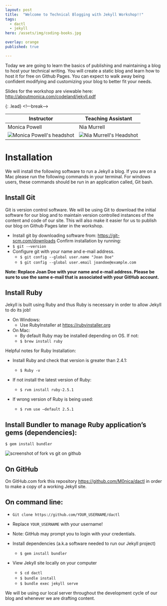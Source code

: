```yaml
---
layout: post
title:  "Welcome to Technical Blogging with Jekyll Workshop!!"
tags:
  - dactl
  - jekyll
hero: /assets/img/coding-books.jpg

overlay: orange
published: true

---
```



Today we are going to learn the basics of publishing and maintaining a blog to host your technical writing. You will create a static blog and learn how to host it for free on Github Pages. You can expect to walk away being confident modifying and customizing your blog to better fit your needs.

Slides for the workshop are viewable here: http://aboutmonica.com/codeland/jekyll.pdf

{: .lead}
<!–-break-–>

| Instructor | Teaching Assistant   |
|----------|-----------|
| Monica Powell   |     Nia Murrell |
| ![Monica Powell's headshot](/dactl/assets/img/monicapowell100.jpg)   |        ![ Nia Murrell's Headshot](/dactl/assets/img/NiaMurrell100.jpg) |    


# Installation


We will install the following software to run a Jekyll a blog. If you are on a Mac please run the following commands in your terminal. For windows users, these commands should be run in an application called, Git bash.


## Install Git
Git is version control software. We will be using Git to download the initial software for our blog and to maintain version controlled instances of the content and code of our site. This will also make it easier for us to publish our blog on Github Pages later in the workshop.

- Install git by downloading software from: https://git-scm.com/downloads
Confirm installation by running:
 - `$ git -—version`
- Configure git with your name and e-mail address.
  - `$ git config --global user.name "Joan Doe"`
  - `$ git config --global user.email joandoe@example.com`

**Note: Replace Joan Doe with your name and e-mail address. Please be sure to use the same e-mail that is associated with your GitHub account.**


## Install Ruby
Jekyll is built using Ruby and thus Ruby is necessary in order to allow Jekyll to do its job!

- On Windows:
  - Use RubyInstaller at https://rubyinstaller.org
- On Mac:
  - By default Ruby may be installed depending on OS. If not:
  - `$ brew install ruby`

Helpful notes for Ruby Installation:

- Install Ruby  and check that version is greater than 2.4.1:
  - `$ Ruby -v`

- If not install the latest version of Ruby:
  - `$ rvm install ruby-2.5.1`

- If wrong version of Ruby is being used:
  - `$ rvm use —default 2.5.1`

## Install Bundler to manage Ruby application’s gems (dependencies):
  `$ gem install bundler`

![screenshot of fork vs git on github](/dactl/assets/img/git-screenshot.png)

## On GitHub
On GitHub.com fork this repository https://github.com/M0nica/dactl in order to make a copy of a working Jekyll site.

## On command line:
 - `Git clone https://github.com/YOUR_USERNAME/dactl`
 - Replace `YOUR_USERNAME` with your username!
 - Note: GitHub may prompt you to login with your credentials.

- Install dependencies (a.k.a software needed to run our Jekyll project)
  - `$ gem install bundler`

- View Jekyll site locally on your computer
  - `$ cd dactl`
  - `$ bundle install`
  - `$ bundle exec jekyll serve`

We will be using our local server throughout the development cycle of our blog and whenever we are drafting content.
